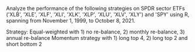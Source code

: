 Analyze the performance of the following strategies on SPDR sector ETFs ('XLB', 'XLE', 'XLF', 'XLI', 'XLK', 'XLP', 'XLU', 'XLV', 'XLY') and 'SPY' using R, 
spanning from November 1, 1999, to October 8, 2021. 

Strategy:
Equal-weighted with 1) no re-balance, 2) monthly re-balance, 3) annual re-balance
Momentum strategy with 1) long top 4, 2) long top 2 and short bottom 2
